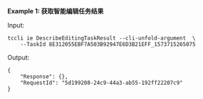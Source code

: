**Example 1: 获取智能编辑任务结果**



Input: 

```
tccli ie DescribeEditingTaskResult --cli-unfold-argument  \
    --TaskId 8E312055EBF7A503B92947E6D3B21EFF_1573715265075
```

Output: 
```
{
    "Response": {},
    "RequestId": "5d199208-24c9-44a3-ab55-192ff22207c9"
}
```

